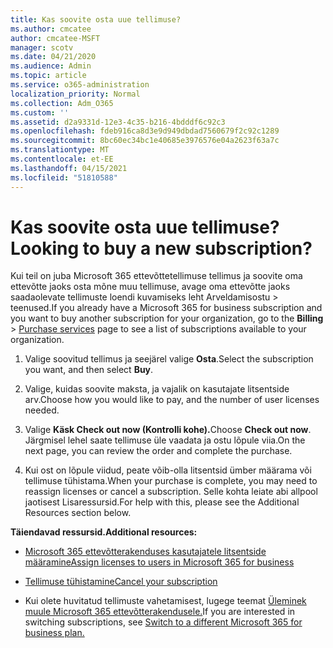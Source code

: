 ```yaml
---
title: Kas soovite osta uue tellimuse?
ms.author: cmcatee
author: cmcatee-MSFT
manager: scotv
ms.date: 04/21/2020
ms.audience: Admin
ms.topic: article
ms.service: o365-administration
localization_priority: Normal
ms.collection: Adm_O365
ms.custom: ''
ms.assetid: d2a9331d-12e3-4c35-b216-4bdddf6c92c3
ms.openlocfilehash: fdeb916ca8d3e9d949dbdad7560679f2c92c1289
ms.sourcegitcommit: 8bc60ec34bc1e40685e3976576e04a2623f63a7c
ms.translationtype: MT
ms.contentlocale: et-EE
ms.lasthandoff: 04/15/2021
ms.locfileid: "51810588"
---
```

# <a name="looking-to-buy-a-new-subscription"></a><span data-ttu-id="b3907-102">Kas soovite osta uue tellimuse?</span><span class="sxs-lookup"><span data-stu-id="b3907-102">Looking to buy a new subscription?</span></span>

<span data-ttu-id="b3907-103">Kui teil on juba Microsoft 365 ettevõttetellimuse tellimus ja soovite oma ettevõtte  jaoks osta mõne muu tellimuse, avage oma ettevõtte jaoks saadaolevate tellimuste loendi kuvamiseks leht Arveldamisostu \> [](https://go.microsoft.com/fwlink/p/?linkid=868433) teenused.</span><span class="sxs-lookup"><span data-stu-id="b3907-103">If you already have a Microsoft 365 for business subscription and you want to buy another subscription for your organization, go to the **Billing** \> [Purchase services](https://go.microsoft.com/fwlink/p/?linkid=868433) page to see a list of subscriptions available to your organization.</span></span>
 
1. <span data-ttu-id="b3907-104">Valige soovitud tellimus ja seejärel valige **Osta**.</span><span class="sxs-lookup"><span data-stu-id="b3907-104">Select the subscription you want, and then select **Buy**.</span></span>

2. <span data-ttu-id="b3907-105">Valige, kuidas soovite maksta, ja vajalik on kasutajate litsentside arv.</span><span class="sxs-lookup"><span data-stu-id="b3907-105">Choose how you would like to pay, and the number of user licenses needed.</span></span>

3. <span data-ttu-id="b3907-106">Valige **Käsk Check out now (Kontrolli kohe).**</span><span class="sxs-lookup"><span data-stu-id="b3907-106">Choose **Check out now**.</span></span> <span data-ttu-id="b3907-107">Järgmisel lehel saate tellimuse üle vaadata ja ostu lõpule viia.</span><span class="sxs-lookup"><span data-stu-id="b3907-107">On the next page, you can review the order and complete the purchase.</span></span>

4. <span data-ttu-id="b3907-108">Kui ost on lõpule viidud, peate võib-olla litsentsid ümber määrama või tellimuse tühistama.</span><span class="sxs-lookup"><span data-stu-id="b3907-108">When your purchase is complete, you may need to reassign licenses or cancel a subscription.</span></span> <span data-ttu-id="b3907-109">Selle kohta leiate abi allpool jaotisest Lisaressursid.</span><span class="sxs-lookup"><span data-stu-id="b3907-109">For help with this, please see the Additional Resources section below.</span></span>

 <span data-ttu-id="b3907-110">**Täiendavad ressursid.**</span><span class="sxs-lookup"><span data-stu-id="b3907-110">**Additional resources:**</span></span>
  
- [<span data-ttu-id="b3907-111">Microsoft 365 ettevõtterakenduses kasutajatele litsentside määramine</span><span class="sxs-lookup"><span data-stu-id="b3907-111">Assign licenses to users in Microsoft 365 for business</span></span>](https://docs.microsoft.com/microsoft-365/admin/add-users/add-users)
    
- [<span data-ttu-id="b3907-112">Tellimuse tühistamine</span><span class="sxs-lookup"><span data-stu-id="b3907-112">Cancel your subscription</span></span>](https://docs.microsoft.com/microsoft-365/commerce/subscriptions/cancel-your-subscription)
    
- <span data-ttu-id="b3907-113">Kui olete huvitatud tellimuste vahetamisest, lugege teemat [Üleminek muule Microsoft 365 ettevõtterakendusele.](https://docs.microsoft.com/microsoft-365/commerce/subscriptions/switch-to-a-different-plan)</span><span class="sxs-lookup"><span data-stu-id="b3907-113">If you are interested in switching subscriptions, see [Switch to a different Microsoft 365 for business plan.](https://docs.microsoft.com/microsoft-365/commerce/subscriptions/switch-to-a-different-plan)</span></span>